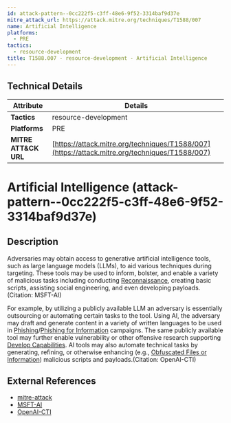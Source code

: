 ```yaml
---
id: attack-pattern--0cc222f5-c3ff-48e6-9f52-3314baf9d37e
mitre_attack_url: https://attack.mitre.org/techniques/T1588/007
name: Artificial Intelligence
platforms:
  - PRE
tactics:
  - resource-development
title: T1588.007 - resource-development - Artificial Intelligence
---
```


## Technical Details

| Attribute | Details |
|-----------|----------|
| **Tactics** | resource-development |
| **Platforms** | PRE |
| **MITRE ATT&CK URL** | [https://attack.mitre.org/techniques/T1588/007](https://attack.mitre.org/techniques/T1588/007) |

# Artificial Intelligence (attack-pattern--0cc222f5-c3ff-48e6-9f52-3314baf9d37e)

## Description
Adversaries may obtain access to generative artificial intelligence tools, such as large language models (LLMs), to aid various techniques during targeting. These tools may be used to inform, bolster, and enable a variety of malicious tasks including conducting [Reconnaissance](https://attack.mitre.org/tactics/TA0043), creating basic scripts, assisting social engineering, and even developing payloads.(Citation: MSFT-AI)

For example, by utilizing a publicly available LLM an adversary is essentially outsourcing or automating certain tasks to the tool. Using AI, the adversary may draft and generate content in a variety of written languages to be used in [Phishing](https://attack.mitre.org/techniques/T1566)/[Phishing for Information](https://attack.mitre.org/techniques/T1598) campaigns. The same publicly available tool may further enable vulnerability or other offensive research supporting [Develop Capabilities](https://attack.mitre.org/techniques/T1587). AI tools may also automate technical tasks by generating, refining, or otherwise enhancing (e.g., [Obfuscated Files or Information](https://attack.mitre.org/techniques/T1027)) malicious scripts and payloads.(Citation: OpenAI-CTI)


## External References
- [mitre-attack](https://attack.mitre.org/techniques/T1588/007)
- [MSFT-AI](https://www.microsoft.com/en-us/security/blog/2024/02/14/staying-ahead-of-threat-actors-in-the-age-of-ai/)
- [OpenAI-CTI](https://openai.com/index/disrupting-malicious-uses-of-ai-by-state-affiliated-threat-actors/)
